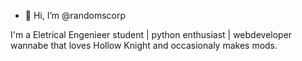 - 👋 Hi, I’m @randomscorp

I'm a Eletrical Engenieer student | python enthusiast | webdeveloper wannabe that loves Hollow Knight and occasionaly makes mods. 

<!---
randomscorp/randomscorp is a ✨ special ✨ repository because its `README.md` (this file) appears on your GitHub profile.
You can click the Preview link to take a look at your changes.
--->
